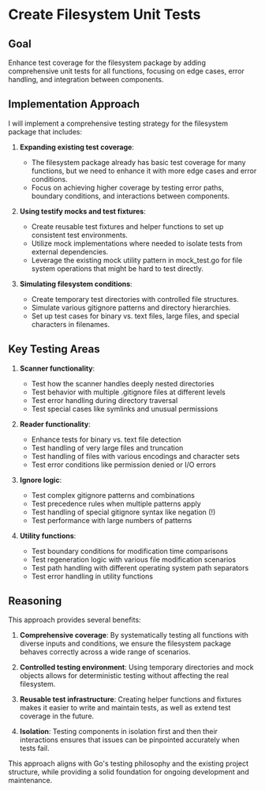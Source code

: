# Create Filesystem Unit Tests

## Goal
Enhance test coverage for the filesystem package by adding comprehensive unit tests for all functions, focusing on edge cases, error handling, and integration between components.

## Implementation Approach
I will implement a comprehensive testing strategy for the filesystem package that includes:

1. **Expanding existing test coverage**:
   - The filesystem package already has basic test coverage for many functions, but we need to enhance it with more edge cases and error conditions.
   - Focus on achieving higher coverage by testing error paths, boundary conditions, and interactions between components.

2. **Using testify mocks and test fixtures**:
   - Create reusable test fixtures and helper functions to set up consistent test environments.
   - Utilize mock implementations where needed to isolate tests from external dependencies.
   - Leverage the existing mock utility pattern in mock_test.go for file system operations that might be hard to test directly.

3. **Simulating filesystem conditions**:
   - Create temporary test directories with controlled file structures.
   - Simulate various gitignore patterns and directory hierarchies.
   - Set up test cases for binary vs. text files, large files, and special characters in filenames.

## Key Testing Areas

1. **Scanner functionality**:
   - Test how the scanner handles deeply nested directories
   - Test behavior with multiple .gitignore files at different levels
   - Test error handling during directory traversal
   - Test special cases like symlinks and unusual permissions

2. **Reader functionality**:
   - Enhance tests for binary vs. text file detection
   - Test handling of very large files and truncation
   - Test handling of files with various encodings and character sets
   - Test error conditions like permission denied or I/O errors

3. **Ignore logic**:
   - Test complex gitignore patterns and combinations
   - Test precedence rules when multiple patterns apply
   - Test handling of special gitignore syntax like negation (!)
   - Test performance with large numbers of patterns

4. **Utility functions**:
   - Test boundary conditions for modification time comparisons
   - Test regeneration logic with various file modification scenarios
   - Test path handling with different operating system path separators
   - Test error handling in utility functions

## Reasoning
This approach provides several benefits:

1. **Comprehensive coverage**: By systematically testing all functions with diverse inputs and conditions, we ensure the filesystem package behaves correctly across a wide range of scenarios.

2. **Controlled testing environment**: Using temporary directories and mock objects allows for deterministic testing without affecting the real filesystem.

3. **Reusable test infrastructure**: Creating helper functions and fixtures makes it easier to write and maintain tests, as well as extend test coverage in the future.

4. **Isolation**: Testing components in isolation first and then their interactions ensures that issues can be pinpointed accurately when tests fail.

This approach aligns with Go's testing philosophy and the existing project structure, while providing a solid foundation for ongoing development and maintenance.